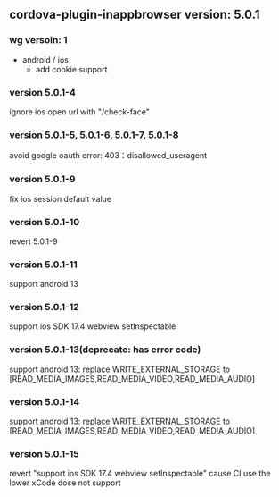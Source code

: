 ## cordova-plugin-inappbrowser version: 5.0.1

### wg versoin: 1

- android / ios
  * add cookie support

### version 5.0.1-4
ignore ios open url with "/check-face"

### version 5.0.1-5, 5.0.1-6, 5.0.1-7, 5.0.1-8
avoid google oauth error: 403：disallowed_useragent

### version 5.0.1-9
fix ios session default value

### version 5.0.1-10
revert 5.0.1-9

### version 5.0.1-11
support android 13

### version 5.0.1-12
support ios SDK 17.4 webview setInspectable

### version 5.0.1-13(deprecate: has error code)
support android 13:
replace WRITE_EXTERNAL_STORAGE to [READ_MEDIA_IMAGES,READ_MEDIA_VIDEO,READ_MEDIA_AUDIO]

### version 5.0.1-14
support android 13:
replace WRITE_EXTERNAL_STORAGE to [READ_MEDIA_IMAGES,READ_MEDIA_VIDEO,READ_MEDIA_AUDIO]


### version 5.0.1-15
revert "support ios SDK 17.4 webview setInspectable" cause CI use the lower xCode dose not support